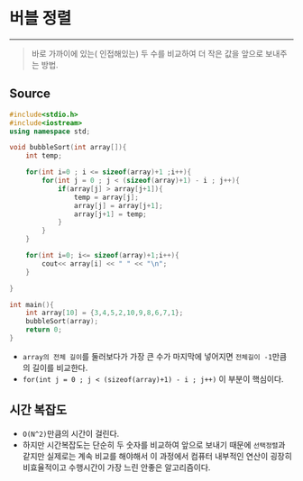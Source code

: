 # 버블 정렬

---

> 바로 가까이에 있는( 인접해있는) 두 수를 비교하여 더 작은 값을 앞으로 보내주는 방법.

## Source

```c++
#include<stdio.h>
#include<iostream>
using namespace std;

void bubbleSort(int array[]){
	int temp;

	for(int i=0 ; i <= sizeof(array)+1 ;i++){
		for(int j = 0 ; j < (sizeof(array)+1) - i ; j++){
			if(array[j] > array[j+1]){
				temp = array[j];
				array[j] = array[j+1];
				array[j+1] = temp;
			}
		}
	}

	for(int i=0; i<= sizeof(array)+1;i++){
		cout<< array[i] << " " << "\n";
	}

}

int main(){
	int array[10] = {3,4,5,2,10,9,8,6,7,1};
	bubbleSort(array);
	return 0;
}
```

- `array의 전체 길이`를 둘러보다가 가장 큰 수가 마지막에 넣어지면 `전체길이 -1`만큼의 길이를 비교한다.
- `for(int j = 0 ; j < (sizeof(array)+1) - i ; j++)` 이 부분이 핵심이다.

## 시간 복잡도

- `O(N^2)`만큼의 시간이 걸린다.
- 하지만 시간복잡도는 단순히 두 숫자를 비교하여 앞으로 보내기 때문에 `선택정렬`과 같지만 실제로는 계속 비교를 해야해서 이 과정에서 컴퓨터 내부적인 연산이 굉장히 비효율적이고 수행시간이 가장 느린 안좋은 알고리즘이다.
